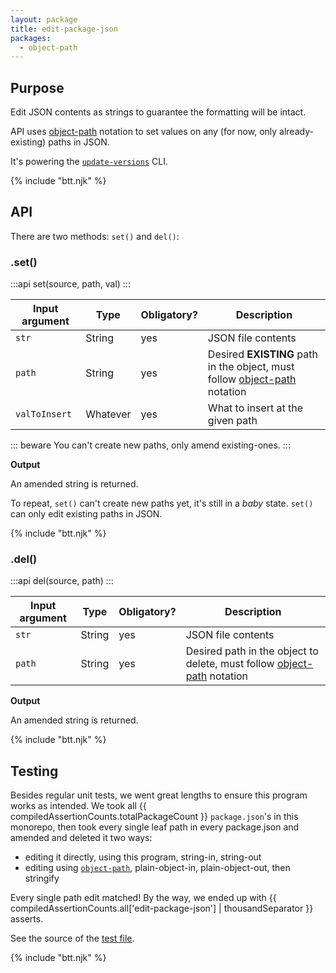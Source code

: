```yaml
---
layout: package
title: edit-package-json
packages:
  - object-path
---
```


## Purpose

Edit JSON contents as strings to guarantee the formatting will be intact.

API uses [object-path](https://www.npmjs.com/package/object-path) notation to set values on any (for now, only already-existing) paths in JSON.

It's powering the [`update-versions`](/os/update-versions/) CLI.

{% include "btt.njk" %}

## API

There are two methods: `set()` and `del()`:

### .set()

:::api
set(source, path, val)
:::

| Input argument | Type     | Obligatory? | Description                                                                                                            |
| -------------- | -------- | ----------- | ---------------------------------------------------------------------------------------------------------------------- |
| `str`          | String   | yes         | JSON file contents                                                                                                     |
| `path`         | String   | yes         | Desired **EXISTING** path in the object, must follow [object-path](https://www.npmjs.com/package/object-path) notation |
| `valToInsert`  | Whatever | yes         | What to insert at the given path                                                                                       |

::: beware
You can't create new paths, only amend existing-ones.
:::

**Output**

An amended string is returned.

To repeat, `set()` can't create new paths yet, it's still in a _baby_ state. `set()` can only edit existing paths in JSON.

{% include "btt.njk" %}

### .del()

:::api
del(source, path)
:::

| Input argument | Type   | Obligatory? | Description                                                                                                         |
| -------------- | ------ | ----------- | ------------------------------------------------------------------------------------------------------------------- |
| `str`          | String | yes         | JSON file contents                                                                                                  |
| `path`         | String | yes         | Desired path in the object to delete, must follow [object-path](https://www.npmjs.com/package/object-path) notation |

**Output**

An amended string is returned.

{% include "btt.njk" %}

## Testing

Besides regular unit tests, we went great lengths to ensure this program works as intended. We took all {{ compiledAssertionCounts.totalPackageCount }} `package.json`'s in this monorepo, then took every single leaf path in every package.json and amended and deleted it two ways:

- editing it directly, using this program, string-in, string-out
- editing using [`object-path`](https://www.npmjs.com/package/object-path), plain-object-in, plain-object-out, then stringify

Every single path edit matched! By the way, we ended up with {{ compiledAssertionCounts.all['edit-package-json'] | thousandSeparator }} asserts.

See the source of the [test file](https://git.sr.ht/~royston/codsen/tree/master/packages/edit-package-json/test/synthetic-test.js).

{% include "btt.njk" %}
